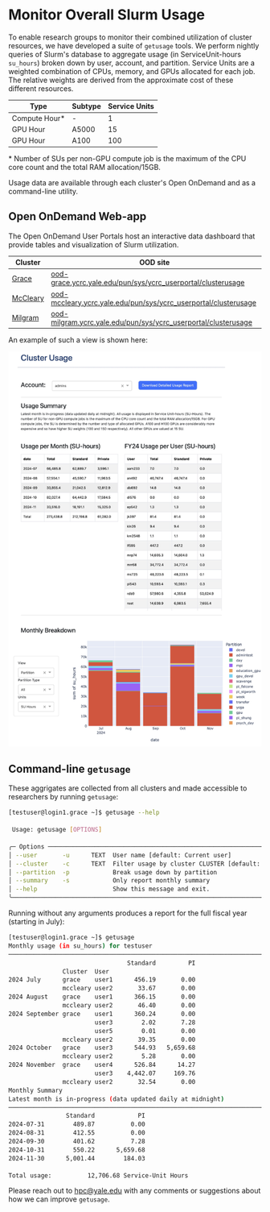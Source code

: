 # Monitor Overall Slurm Usage

To enable research groups to monitor their combined utilization of cluster resources, we have developed a suite of `getusage` tools. 
We perform nightly queries of Slurm's database to aggregate usage (in ServiceUnit-hours `su_hours`) broken down by user, account, and partition. 
Service Units are a weighted combination of CPUs, memory, and GPUs allocated for each job. 
The relative weights are derived from the approximate cost of these different resources. 

|  Type | Subtype   | Service Units  | 
|----------------|--------|-----|
| Compute Hour\* |  -     | 1   |
| GPU Hour       | A5000  | 15  |
| GPU Hour       | A100   | 100 |

\* Number of SUs per non-GPU compute job is the maximum of the CPU core count and the total RAM allocation/15GB. 

Usage data are available through each cluster's Open OnDemand and as a command-line utility.

## Open OnDemand Web-app

The Open OnDemand User Portals host an interactive data dashboard that provide tables and visualization of Slurm utilization.

| Cluster                        | OOD site                                                         |
|--------------------------------|------------------------------------------------------------------|
| [Grace](/clusters/grace)       | [ood-grace.ycrc.yale.edu/pun/sys/ycrc_userportal/clusterusage](https://ood-grace.ycrc.yale.edu/pun/sys/ycrc_userportal/clusterusage)         |
| [McCleary](/clusters/mccleary) | [ood-mccleary.ycrc.yale.edu/pun/sys/ycrc_userportal/clusterusage](https://ood-mccleary.ycrc.yale.edu/pun/sys/ycrc_userportal/clusterusage) |
| [Milgram](/clusters/milgram)   | [ood-milgram.ycrc.yale.edu/pun/sys/ycrc_userportal/clusterusage](https://ood-milgram.ycrc.yale.edu/pun/sys/ycrc_userportal/clusterusage)     |

An example of such a view is shown here:

![getusage](/img/ood-getusage.png)

## Command-line `getusage`
These aggrigates are collected from all clusters and made accessible to researchers by running `getusage`:

```sh
[testuser@login1.grace ~]$ getusage --help

 Usage: getusage [OPTIONS]

╭─ Options ──────────────────────────────────────────────────────────────────╮
│ --user       -u      TEXT  User name [default: Current user]               │
│ --cluster    -c      TEXT  Filter usage by cluster CLUSTER [default: All]  │
│ --partition  -p            Break usage down by partition                   │
│ --summary    -s            Only report monthly summary                     │
│ --help                     Show this message and exit.                     │
╰────────────────────────────────────────────────────────────────────────────╯

```

Running without any arguments produces a report for the full fiscal year (starting in July):

```sh
[testuser@login1.grace ~]$ getusage
Monthly usage (in su_hours) for testuser
────────────────────────────────────────────────────────────────────────────────
                                 Standard         PI
               Cluster  User
2024 July      grace    user1      456.19       0.00
               mccleary user2       33.67       0.00
2024 August    grace    user1      366.15       0.00
               mccleary user2       46.40       0.00
2024 September grace    user1      360.24       0.00
                        user3        2.02       7.28
                        user5        0.01       0.00
               mccleary user2       39.35       0.00
2024 October   grace    user3      544.93   5,659.68
               mccleary user2        5.28       0.00
2024 November  grace    user4      526.84      14.27
                        user3    4,442.07     169.76
               mccleary user2       32.54       0.00
Monthly Summary
Latest month is in-progress (data updated daily at midnight)
────────────────────────────────────────────────────────────────────────────────
                Standard            PI
2024-07-31        489.87          0.00
2024-08-31        412.55          0.00
2024-09-30        401.62          7.28
2024-10-31        550.22      5,659.68
2024-11-30      5,001.44        184.03

Total usage:          12,706.68 Service-Unit Hours
```

Please reach out to hpc@yale.edu with any comments or suggestions about how we can improve `getusage`. 


